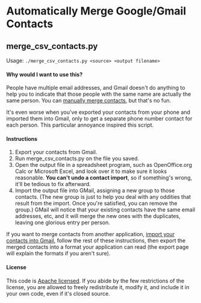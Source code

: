 Automatically Merge Google/Gmail Contacts
=========================================

merge_csv_contacts.py
---------------------

Usage: `./merge_csv_contacts.py <source> <output filename>`

#### Why would I want to use this?

People have multiple email addresses, and Gmail doesn't do anything to help you to indicate that those people with the same name are actually the same person. You can [manually merge contacts][1], but that's no fun.

[1]: http://lifehacker.com/5150139/merge-multiple-emails-to-one-contact-in-gmail

It's even worse when you've exported your contacts from your phone and imported them into Gmail, only to get a separate phone number contact for each person. This particular annoyance inspired this script.

#### Instructions

1. Export your contacts from Gmail.
2. Run merge_csv_contacts.py on the file you saved.
3. Open the output file in a spreadsheet program, such as OpenOffice.org Calc or Microsoft Excel, and look over it to make sure it looks reasonable. **You can't undo a contact import**, so if something's wrong, it'll be tedious to fix afterward.
4. Import the output file into GMail, assigning a new group to those contacts. (The new group is just to help you deal with any oddities that result from the import. Once you're satisfied, you can remove the group.) GMail will notice that your existing contacts have the same email addresses, etc, and it will merge the new ones with the duplicates, leaving one glorious entry per person.

If you want to merge contacts from another application, [import your contacts into Gmail][2], follow the rest of these instructions, then export the merged contacts into a format your application can read (the export page will explain the formats if you aren't sure).

[2]: http://mail.google.com/support/bin/answer.py?answer=12118&cbid=-1qlxpodsfyozq&src=cb&lev=answer

#### License

This code is [Apache licensed][3]. If you abide by the few restrictions of the license, you are allowed to freely redistribute it, modify it, and include it in your own code, even if it's closed source.

[3]: http://www.apache.org/licenses/LICENSE-2.0
